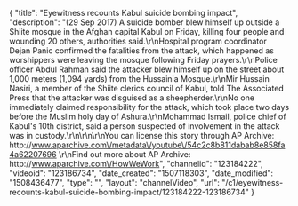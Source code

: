 {
    "title": "Eyewitness recounts Kabul suicide bombing impact",
    "description": "(29 Sep 2017) A suicide bomber blew himself up outside a Shiite mosque in the Afghan capital Kabul on Friday, killing four people and wounding 20 others, authorities said.\r\nHospital program coordinator Dejan Panic confirmed the fatalities from the attack, which happened as worshippers were leaving the mosque following Friday prayers.\r\nPolice officer Abdul Rahman said the attacker blew himself up on the street about 1,000 meters (1,094 yards) from the Hussainia Mosque.\r\nMir Hussain Nasiri, a member of the Shiite clerics council of Kabul, told The Associated Press that the attacker was disguised as a sheepherder.\r\nNo one immediately claimed responsibility for the attack, which took place two days before the Muslim holy day of Ashura.\r\nMohammad Ismail, police chief of Kabul's 10th district, said a person suspected of involvement in the attack was in custody.\r\n\r\n\r\nYou can license this story through AP Archive: http:\/\/www.aparchive.com\/metadata\/youtube\/54c2c8b811dabab8e858fa4a62207696 \r\nFind out more about AP Archive: http:\/\/www.aparchive.com\/HowWeWork",
    "channelid": "123184222",
    "videoid": "123186734",
    "date_created": "1507118303",
    "date_modified": "1508436477",
    "type": "",
    "layout": "channelVideo",
    "url": "\/c1\/eyewitness-recounts-kabul-suicide-bombing-impact\/123184222-123186734"
}